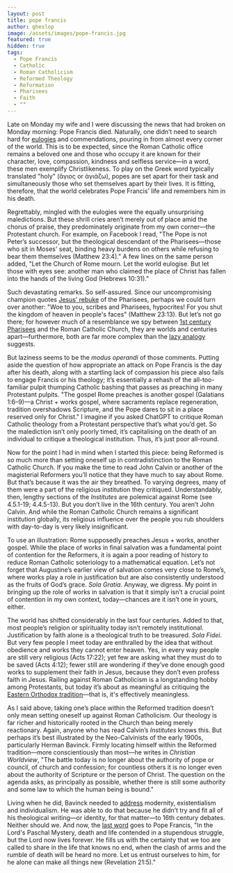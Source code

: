 ```yaml
---
layout: post
title: pope francis
author: gheslop
image: /assets/images/pope-francis.jpg
featured: true
hidden: true
tags:
  - Pope Francis
  - Catholic
  - Roman Catholicism
  - Reformed Theology
  - Reformation
  - Pharisees
  - Faith
  - ""
---
```

Late on Monday my wife and I were discussing the news that had broken on Monday morning: Pope Francis died. Naturally, one didn’t need to search hard for [eulogies](https://www.thegospelcoalition.org/article/pope-francis-roman-church-legacy/) and commendations, pouring in from almost every corner of the world. This is to be expected, since the Roman Catholic office remains a beloved one and those who occupy it are known for their character, love, compassion, kindness and selfless service—in a word, these men exemplify Christlikeness. To play on the Greek word typically translated "holy" (ἅγιος or ἁγιάζω), popes are set apart for their task and simultaneously those who set themselves apart by their lives. It is fitting, therefore, that the world celebrates Pope Francis’ life and remembers him in his death.

Regrettably, mingled with the eulogies were the equally unsurprising maledictions. But these shrill cries aren’t merely out of place amid the chorus of praise, they predominately originate from my own corner—the Protestant church. For example, on Facebook I read, "The Pope is not Peter’s successor, but the theological descendant of the Pharisees—those who sit in Moses' seat, binding heavy burdens on others while refusing to bear them themselves (Matthew 23:4)." A few lines on the same person added, "Let the Church of Rome mourn. Let the world eulogise. But let those with eyes see: another man who claimed the place of Christ has fallen into the hands of the living God (Hebrews 10:31)." 

Such devastating remarks. So self-assured. Since our uncompromising champion quotes [Jesus’ rebuke](https://rekindle.co.za/content/the-pharisees-according-to-jesus/) of the Pharisees, perhaps we could turn over another: "Woe to you, scribes and Pharisees, hypocrites! For you shut the kingdom of heaven in people's faces" (Matthew 23:13). But let’s not go there; for however much of a resemblance we spy between [1st century Pharisees](https://rekindle.co.za/content/complex-pharisees-literature-and-history/) and the Roman Catholic Church, they are worlds and centuries apart—furthermore, both are far more complex than the [lazy analogy](https://rekindle.co.za/content/in-defence-of-the-pharisees/) suggests.

But laziness seems to be the *modus operandi* of those comments. Putting aside the question of how appropriate an attack on Pope Francis is the day after his death, along with a startling lack of compassion his piece also fails to engage Francis or his theology; it’s essentially a rehash of the all-too-familiar pulpit thumping Catholic bashing that passes as preaching in many Protestant pulpits. "The gospel Rome preaches is another gospel (Galatians 1:6–9)—a Christ + works gospel, where sacraments replace regeneration, tradition overshadows Scripture, and the Pope dares to sit in a place reserved only for Christ." I imagine if you asked ChatGPT to critique Roman Catholic theology from a Protestant perspective that’s what you’d get. So the malediction isn’t only poorly timed, it’s capitalising on the death of an individual to critique a theological institution. Thus, it’s just poor all-round.

Now for the point I had in mind when I started this piece: being Reformed is so much more than setting oneself up in contradistinction to the Roman Catholic Church. If you make the time to read John Calvin or another of the magisterial Reformers you’ll notice that they have much to say about Rome. But that’s because it was the air they breathed. To varying degrees, many of them were a part of the religious institution they critiqued. Understandably, then, lengthy sections of the *Institutes* are polemical against Rome (see 4.5.1-19; 4.4.5-13). But you don’t live in the 16th century. You aren’t John Calvin. And while the Roman Catholic Church remains a significant institution globally, its religious influence over the people you rub shoulders with day-to-day is very likely insignificant.

To use an illustration: Rome supposedly preaches Jesus + works, another gospel. While the place of works in final salvation was a fundamental point of contention for the Reformers, it is again a poor reading of history to reduce Roman Catholic soteriology to a mathematical equation. Let’s not forget that Augustine’s earlier view of salvation comes very close to Rome’s, where works play a role in justification but are also consistently understood as the fruits of God’s grace. *Sola Gratia*. Anyway, we digress. My point in bringing up the role of works in salvation is that it simply isn’t a crucial point of contention in my own context, today—chances are it isn’t one in yours, either.

The world has shifted considerably in the last four centuries. Added to that, most people’s religion or spirituality today isn’t remotely institutional. Justification by faith alone is a theological truth to be treasured. *Sola Fidei.* But very few people I meet today are enthralled by the idea that without obedience and works they cannot enter heaven. Yes, in every way people are still very religious (Acts 17:22); yet few are asking what they must do to be saved (Acts 4:12); fewer still are wondering if they’ve done enough good works to supplement their faith in Jesus, because they don’t even profess faith in Jesus. Railing against Roman Catholicism is a longstanding hobby among Protestants, but today it’s about as meaningful as critiquing the [Eastern Orthodox tradition](https://rekindle.co.za/content/2020-04-22-book-review-the-victory-of-the-cross)—that is, it's effectively meaningless.

As I said above, taking one’s place within the Reformed tradition doesn’t only mean setting oneself up against Roman Catholicism. Our theology is far richer and historically rooted in the Church than being merely reactionary. Again, anyone who has read Calvin’s *Institutes* knows this. But perhaps it’s best illustrated by the Neo-Calvinists of the early 1900s, particularly Herman Bavinck. Firmly locating himself within the Reformed tradition—more conscientiously than most—he writes in *Christian Worldview*, "The battle today is no longer about the authority of pope or council, of church and confession; for countless others it is no longer even about the authority of Scripture or the person of Christ. The question on the agenda asks, as principally as possible, whether there is still some authority and some law to which the human being is bound."

Living when he did, Bavinck needed to [address](https://rekindle.co.za/content/2024-09-19-stop-blaming-martin-luther-and-the-reformation-for-relativism) modernity, existentialism and individualism. He was able to do that because he didn’t try and fit all of his theological writing—or identity, for that matter—to 16th century debates. Neither should we. And now, the [last word](https://www.vatican.va/content/francesco/en/messages/urbi/documents/20250420-urbi-et-orbi-pasqua.html) goes to Pope Francis, "In the Lord's Paschal Mystery, death and life contended in a stupendous struggle, but the Lord now lives forever. He fills us with the certainty that we too are called to share in the life that knows no end, when the clash of arms and the rumble of death will be heard no more. Let us entrust ourselves to him, for he alone can make all things new (Revelation 21:5)."